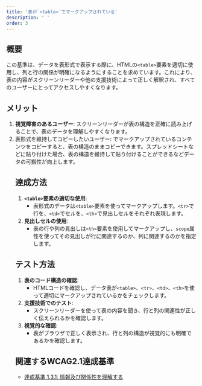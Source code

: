 ```yaml
---
title: '表が`<table>`でマークアップされている'
description: ' '
order: 3
---
```

## 概要
この基準は、データを表形式で表示する際に、HTMLの`<table>`要素を適切に使用し、列と行の関係が明確になるようにすることを求めています。これにより、表の内容がスクリーンリーダーや他の支援技術によって正しく解釈され、すべてのユーザーにとってアクセスしやすくなります。

## メリット
1. **視覚障害のあるユーザー**: スクリーンリーダーが表の構造を正確に読み上げることで、表のデータを理解しやすくなります。
2. 表形式を維持してコピーしたいユーザー: <table> でマークアップされているコンテンツをコピーすると、表の構造のままコピーできます。スプレッドシートなどに貼り付けた場合、表の構造を維持して貼り付けることができるなどデータの可搬性が向上します。

## 達成方法
1. **`<table>`要素の適切な使用**:
    - 表形式のデータは`<table>`要素を使ってマークアップします。`<tr>`で行を、`<td>`でセルを、`<th>`で見出しセルをそれぞれ表現します。
2. **見出しセルの使用**:
    - 表の行や列の見出しは`<th>`要素を使用してマークアップし、`scope`属性を使ってその見出しが行に関連するのか、列に関連するのかを指定します。

## テスト方法
1. **表のコード構造の確認**:
    - HTMLコードを確認し、データ表が`<table>`、`<tr>`、`<td>`、`<th>`を使って適切にマークアップされているかをチェックします。
2. **支援技術でのテスト**:
    - スクリーンリーダーを使って表の内容を聞き、行と列の関連性が正しく伝えられるかを確認します。
3. **視覚的な確認**:
    - 表がブラウザで正しく表示され、行と列の構造が視覚的にも明確であるかを確認します。

## 関連するWCAG2.1達成基準
- [達成基準 1.3.1: 情報及び関係性を理解する](https://waic.jp/translations/WCAG21/Understanding/info-and-relationships.html)
